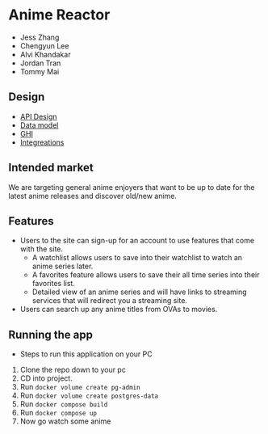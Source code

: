 # Anime Reactor

- Jess Zhang
- Chengyun Lee
- Alvi Khandakar
- Jordan Tran
- Tommy Mai

## Design
- [API Design](docs/api-design.md)
- [Data model](docs/data-model.md)
- [GHI](docs/ghi.md)
- [Integreations](docs/integrations.md)

## Intended market

We are targeting general anime enjoyers that want to be up to date for the latest anime releases and discover old/new anime.

## Features

- Users to the site can sign-up for an account to use features that come with the site.
    - A watchlist allows users to save into their watchlist to watch an anime series later.
    - A favorites feature allows users to save their all time series into their favorites list.
    - Detailed view of an anime series and will have links to streaming services that will redirect you a streaming site.
- Users can search up any anime titles from OVAs to movies.

## Running the app

- Steps to run this application on your PC
1. Clone the repo down to your pc
2. CD into project.
3. Run `docker volume create pg-admin`
4. Run `docker volume create postgres-data`
5. Run `docker compose build`
6. Run `docker compose up`
7. Now go watch some anime

